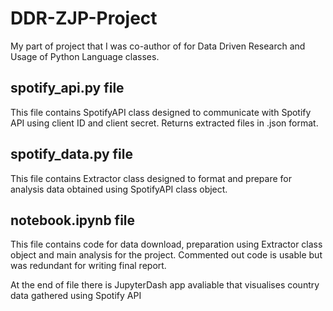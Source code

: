 # DDR-ZJP-Project
My part of project that I was co-author of for Data Driven Research and Usage of Python Language classes.
## spotify_api.py file
This file contains SpotifyAPI class designed to communicate with Spotify API using client ID and client secret. Returns extracted files in .json format.

## spotify_data.py file
This file contains Extractor class designed to format and prepare for analysis data obtained using SpotifyAPI class object.

## notebook.ipynb file
This file contains code for data download, preparation using Extractor class object and main analysis for the project. Commented out code is usable but was redundant for writing final report.

At the end of file there is JupyterDash app avaliable that visualises country data gathered using Spotify API
